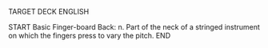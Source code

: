 TARGET DECK
ENGLISH

START
Basic
Finger-board
Back: n. Part of the neck of a stringed instrument on which the fingers press to vary the pitch.
END
